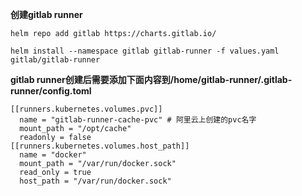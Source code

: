 **创建gitlab runner**

`helm repo add gitlab https://charts.gitlab.io/`

`helm install --namespace gitlab gitlab-runner -f values.yaml gitlab/gitlab-runner`

**gitlab runner创建后需要添加下面内容到/home/gitlab-runner/.gitlab-runner/config.toml**

```
[[runners.kubernetes.volumes.pvc]]
  name = "gitlab-runner-cache-pvc" # 阿里云上创建的pvc名字
  mount_path = "/opt/cache"
  readonly = false
[[runners.kubernetes.volumes.host_path]]
  name = "docker"
  mount_path = "/var/run/docker.sock"
  read_only = true
  host_path = "/var/run/docker.sock"
```
